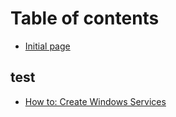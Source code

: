 # Table of contents

* [Initial page](README.md)

## test

* [How to: Create Windows Services](test/how-to-create-windows-services.md)

